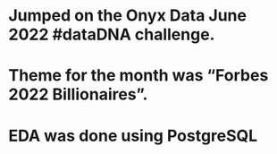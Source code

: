 # Jumped on the Onyx Data June 2022 #dataDNA challenge.
# Theme for the month was “Forbes 2022 Billionaires”.
# EDA was done using PostgreSQL
